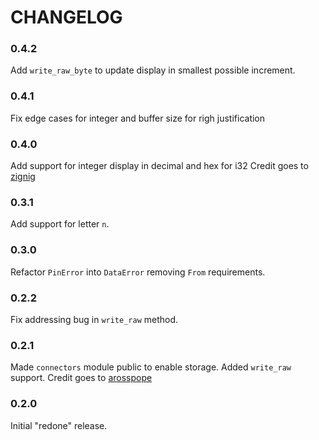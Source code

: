 # CHANGELOG

### 0.4.2

Add `write_raw_byte` to update display in smallest possible increment.

### 0.4.1

Fix edge cases for integer and buffer size for righ justification 

### 0.4.0

Add support for integer display in decimal and hex for i32 
Credit goes to [zignig](https://github.com/zignig)

### 0.3.1

Add support for letter `n`.

### 0.3.0

Refactor `PinError` into `DataError` removing `From` requirements.

### 0.2.2

Fix addressing bug in `write_raw` method.

### 0.2.1

Made `connectors` module public to enable storage. Added `write_raw` support.
Credit goes to [arosspope](https://github.com/arosspope)

### 0.2.0

Initial "redone" release.
